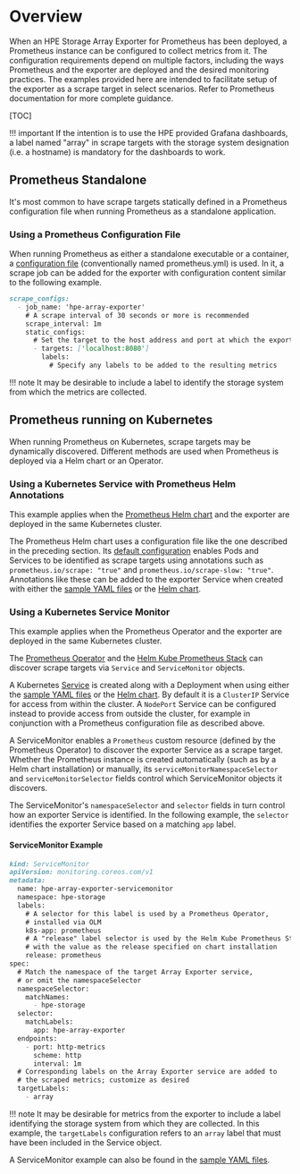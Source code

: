 # Overview

When an HPE Storage Array Exporter for Prometheus has been deployed, a Prometheus instance can be configured to collect metrics from it. The configuration requirements depend on multiple factors, including the ways Prometheus and the exporter are deployed and the desired monitoring practices. The examples provided here are intended to facilitate setup of the exporter as a scrape target in select scenarios.  Refer to Prometheus documentation for more complete guidance.

[TOC]

!!! important
    If the intention is to use the HPE provided Grafana dashboards, a label named "array" in scrape targets with the storage system designation (i.e. a hostname) is mandatory for the dashboards to work.

## Prometheus Standalone

It's most common to have scrape targets statically defined in a Prometheus configuration file when running Prometheus as a standalone application.

### Using a Prometheus Configuration File

When running Prometheus as either a standalone executable or a container, a [configuration file](https://prometheus.io/docs/prometheus/latest/configuration/configuration/) (conventionally named prometheus.yml) is used. In it, a scrape job can be added for the exporter with configuration content similar to the following example.

```markdown
scrape_configs:
  - job_name: 'hpe-array-exporter'
    # A scrape interval of 30 seconds or more is recommended
    scrape_interval: 1m
    static_configs:
      # Set the target to the host address and port at which the exporter serves its metrics
      - targets: ['localhost:8080']
        labels: 
          # Specify any labels to be added to the resulting metrics
```

!!! note
    It may be desirable to include a label to identify the storage system from which the metrics are collected.

## Prometheus running on Kubernetes

When running Prometheus on Kubernetes, scrape targets may be dynamically discovered. Different methods are used when Prometheus is deployed via a Helm chart or an Operator.

### Using a Kubernetes Service with Prometheus Helm Annotations

This example applies when the [Prometheus Helm chart](https://github.com/prometheus-community/helm-charts/tree/main/charts/prometheus) and the exporter are deployed in the same Kubernetes cluster.

The Prometheus Helm chart uses a configuration file like the one described in the preceding section.  Its [default configuration](https://github.com/prometheus-community/helm-charts/blob/main/charts/prometheus/values.yaml) enables Pods and Services to be identified as scrape targets using annotations such as `prometheus.io/scrape: "true"` and `prometheus.io/scrape-slow: "true"`.  Annotations like these can be added to the exporter Service when created with either the [sample YAML files](https://github.com/hpe-storage/co-deployments/tree/master/yaml/array-exporter) or the [Helm chart](https://artifacthub.io/packages/helm/hpe-storage/hpe-array-exporter).

### Using a Kubernetes Service Monitor

This example applies when the Prometheus Operator and the exporter are deployed in the same Kubernetes cluster.

The [Prometheus Operator](https://github.com/prometheus-operator/prometheus-operator) and the [Helm Kube Prometheus Stack](https://github.com/prometheus-community/helm-charts/tree/main/charts/kube-prometheus-stack) can discover scrape targets via `Service` and `ServiceMonitor` objects.

A Kubernetes [Service](https://kubernetes.io/docs/concepts/services-networking/service/) is created along with a Deployment when using either the [sample YAML files](https://github.com/hpe-storage/co-deployments/tree/master/yaml/array-exporter) or the [Helm chart](https://artifacthub.io/packages/helm/hpe-storage/hpe-array-exporter). By default it is a `ClusterIP` Service for access from within the cluster.  A `NodePort` Service can be configured instead to provide access from outside the cluster, for example in conjunction with a Prometheus configuration file as described above.

A ServiceMonitor enables a `Prometheus` custom resource (defined by the Prometheus Operator) to discover the exporter Service as a scrape target. Whether the Prometheus instance is created automatically (such as by a Helm chart installation) or manually, its `serviceMonitorNamespaceSelector` and `serviceMonitorSelector` fields control which ServiceMonitor objects it discovers.

The ServiceMonitor's `namespaceSelector` and `selector` fields in turn control how an exporter Service is identified.  In the following example, the `selector` identifies the exporter Service based on a matching `app` label.

#### ServiceMonitor Example

```markdown
kind: ServiceMonitor
apiVersion: monitoring.coreos.com/v1
metadata:
  name: hpe-array-exporter-servicemonitor
  namespace: hpe-storage
  labels:
    # A selector for this label is used by a Prometheus Operator,
    # installed via OLM
    k8s-app: prometheus
    # A "release" label selector is used by the Helm Kube Prometheus Stack,
    # with the value as the release specified on chart installation
    release: prometheus
spec:
  # Match the namespace of the target Array Exporter service,
  # or omit the namespaceSelector
  namespaceSelector:
    matchNames:
      - hpe-storage
  selector:
    matchLabels:
      app: hpe-array-exporter
  endpoints:
    - port: http-metrics
      scheme: http
      interval: 1m
  # Corresponding labels on the Array Exporter service are added to
  # the scraped metrics; customize as desired
  targetLabels:
    - array
```

!!! note
    It may be desirable for metrics from the exporter to include a label identifying the storage system from which they are collected.  In this example, the `targetLabels` configuration refers to an `array` label that must have been included in the Service object.

A ServiceMonitor example can also be found in the [sample YAML files](https://github.com/hpe-storage/co-deployments/tree/master/yaml/array-exporter).
